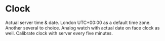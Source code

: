# Clock
Actual server time & date.
London UTC+00:00 as a default time zone. Another several to choice. Analog watch with actual date on face clock as well. Calibrate clock with server every five minutes.
